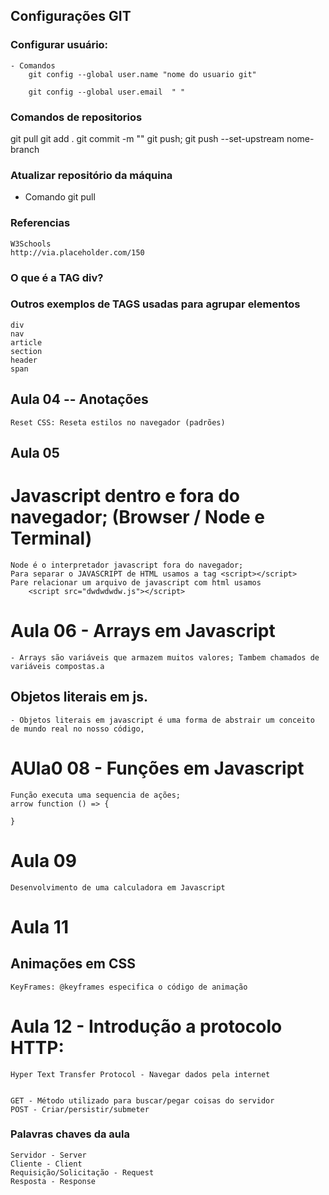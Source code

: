 ## Configurações GIT

### Configurar usuário:
    - Comandos
        git config --global user.name "nome do usuario git"

        git config --global user.email  " "


### Comandos de repositorios

git pull
git add .
git commit -m ""
git push;
git push --set-upstream nome-branch

### Atualizar repositório da máquina

- Comando
    git pull



### Referencias
    W3Schools
    http://via.placeholder.com/150

### O que é a TAG div? 
    

### Outros exemplos de TAGS usadas para agrupar elementos

    div
    nav
    article
    section
    header
    span

## Aula 04 -- Anotações

    Reset CSS: Reseta estilos no navegador (padrões)

## Aula 05 


# Javascript dentro e fora do navegador; (Browser / Node e Terminal)

    Node é o interpretador javascript fora do navegador;
    Para separar o JAVASCRIPT de HTML usamos a tag <script></script>
    Pare relacionar um arquivo de javascript com html usamos
        <script src="dwdwdwdw.js"></script>


# Aula 06 - Arrays em Javascript

    - Arrays são variáveis que armazem muitos valores; Tambem chamados de variáveis compostas.a

   ## Objetos literais em js.
    - Objetos literais em javascript é uma forma de abstrair um conceito de mundo real no nosso código,


# AUla0 08 - Funções em Javascript

    Função executa uma sequencia de ações;
    arrow function () => {
        
    }


# Aula 09

    Desenvolvimento de uma calculadora em Javascript

# Aula 11 

## Animações em CSS
    KeyFrames: @keyframes especifica o código de animação


# Aula 12 - Introdução a protocolo HTTP:

    Hyper Text Transfer Protocol - Navegar dados pela internet


    GET - Método utilizado para buscar/pegar coisas do servidor
    POST - Criar/persistir/submeter


### Palavras chaves da aula

    Servidor - Server
    Cliente - Client
    Requisição/Solicitação - Request
    Resposta - Response
